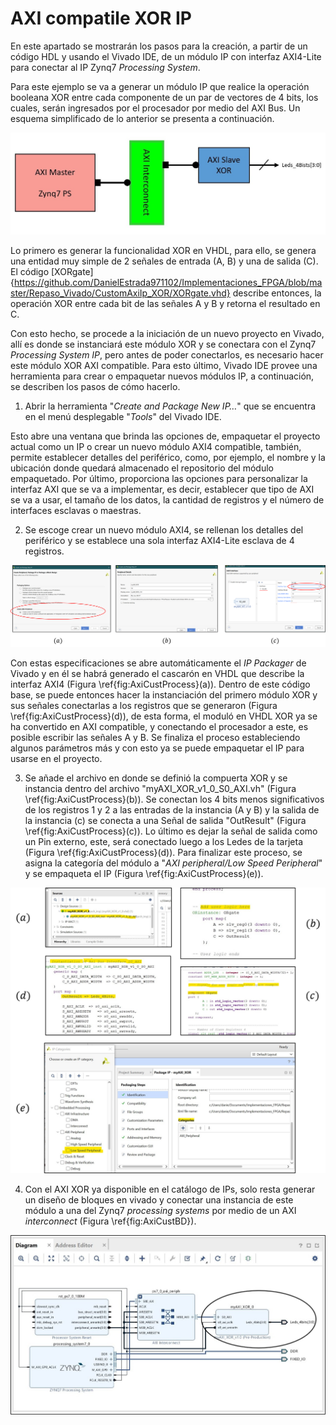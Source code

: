# AXI compatile XOR IP 

En este apartado se mostrarán los pasos para la creación, a partir de un código HDL y usando el Vivado IDE, de un módulo IP con interfaz AXI4-Lite para conectar al IP Zynq7 *Processing System*.

Para este ejemplo se va a generar un módulo IP que realice la operación booleana XOR entre cada componente de un par de vectores de 4 bits, los cuales, serán ingresados por el procesador por medio del AXI Bus. Un esquema simplificado de lo anterior se presenta a continuación.

<img src="/.images/appendixA.jpg" width=x200>

Lo primero es generar la funcionalidad XOR en VHDL, para ello, se genera una entidad muy simple de 2 señales de entrada (A, B) y una de salida (C). El código [XORgate]{https://github.com/DanielEstrada971102/Implementaciones_FPGA/blob/master/Repaso_Vivado/CustomAxiIp_XOR/XORgate.vhd} describe entonces, la operación XOR entre cada bit de las señales A y B y retorna el resultado en C.  

Con esto hecho, se procede a la iniciación de un nuevo proyecto en Vivado, allí es donde se instanciará este módulo XOR y se conectara con el Zynq7 *Processing System IP*, pero antes de poder conectarlos, es necesario hacer este módulo XOR AXI compatible. Para esto último, Vivado IDE provee una herramienta para crear o empaquetar nuevos módulos IP, a continuación, se describen los pasos de cómo hacerlo.

1. Abrir la herramienta  "*Create and Package New IP…*" que se encuentra en el menú desplegable "*Tools*" del Vivado IDE.

Esto abre una ventana que brinda las opciones de, empaquetar el proyecto actual como un IP o crear un nuevo módulo AXI4 compatible, también, permite establecer detalles del periférico, como, por ejemplo, el nombre y la ubicación donde quedará almacenado el repositorio del módulo empaquetado. Por último, proporciona las opciones para personalizar la interfaz AXI que se va a implementar, es decir, establecer que tipo de AXI se va a usar, el tamaño de los datos, la cantidad de registros y el número de interfaces esclavas o maestras. 

2. Se escoge crear un nuevo módulo AXI4, se rellenan los detalles del periférico y se establece una sola interfaz AXI4-Lite esclava de 4 registros. 
    
<img src="/.images/AXICustomIP_generation.png" width=x380>

Con estas especificaciones se abre automáticamente el *IP Packager* de Vivado y en él se habrá generado el cascarón en VHDL que describe la interfaz AXI4 (Figura \ref{fig:AxiCustProcess}(a)). Dentro de este código base, se puede entonces hacer la instanciación del primero módulo XOR y sus señales conectarlas a los registros que se generaron (Figura \ref{fig:AxiCustProcess}(d)), de esta forma, el moduló en VHDL XOR ya se ha convertido en AXI compatible, y conectando el procesador a este, es posible escribir las señales A y B. Se finaliza el proceso estableciendo algunos parámetros más y con esto ya se puede empaquetar el IP para usarse en el proyecto.
    
3. Se añade el archivo en donde se definió la compuerta XOR y se instancia dentro del archivo "myAXI_XOR_v1_0_S0_AXI.vh" (Figura \ref{fig:AxiCustProcess}(b)). Se conectan los 4 bits menos significativos de los registros 1 y 2 a las entradas de la instancia (A y B) y la salida de la instancia (c) se conecta a una Señal de salida "OutResult" (Figura \ref{fig:AxiCustProcess}(c)).  Lo último es dejar la señal de salida como un Pin externo, este, será conectado luego a los Ledes de la tarjeta (Figura \ref{fig:AxiCustProcess}(d)). Para finalizar este proceso, se asigna la categoría del módulo a "*AXI peripheral/Low Speed Peripheral*" y se empaqueta el IP (Figura \ref{fig:AxiCustProcess}(e)).
    
<img src="/.images/AXICustomIP_process.png" width=x500>
   
4. Con el AXI XOR ya disponible en el catálogo de IPs, solo resta generar un diseño de bloques en vivado y conectar una instancia de este módulo a una del Zynq7 *processing systems* por medio de un AXI *interconnect* (Figura \ref{fig:AxiCustBD}).
   
<img src="/.images/AXICustomIP_BD.png" width=x500>
